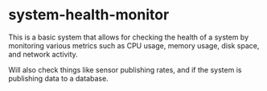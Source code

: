 # system-health-monitor

This is a basic system that allows for checking the health of a system by monitoring various metrics such as CPU usage, memory usage, disk space, and network activity.

Will also check things like sensor publishing rates, and if the system is publishing data to a database.
